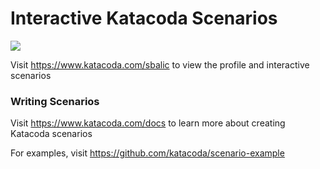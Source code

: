 # Interactive Katacoda Scenarios

[![](http://shields.katacoda.com/katacoda/sbalic/count.svg)](https://www.katacoda.com/sbalic "Get your profile on Katacoda.com")

Visit https://www.katacoda.com/sbalic to view the profile and interactive scenarios

### Writing Scenarios
Visit https://www.katacoda.com/docs to learn more about creating Katacoda scenarios

For examples, visit https://github.com/katacoda/scenario-example
